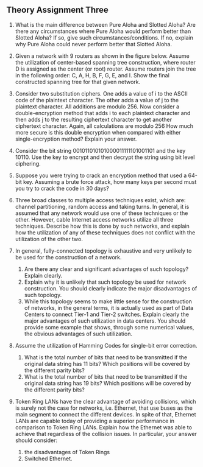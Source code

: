 ## Theory Assignment Three

1) What is the main difference between Pure Aloha and Slotted Aloha? Are there any
circumstances where Pure Aloha would perform better than Slotted Aloha? If so, give
such circumstances/conditions. If no, explain why Pure Aloha could never perform better
that Slotted Aloha.

2) Given a network with 9 routers as shown in the figure below. Assume the utilization of
center-based spanning tree construction, where router D is assigned as the center (or
root) router. Assume routers join the tree in the following order: C, A, H, B, F, G, E, and
I. Show the final constructed spanning tree for that given network.

3) Consider two substitution ciphers. One adds a value of i to the ASCII code of the
plaintext character. The other adds a value of j to the plaintext character. All additions are
modulo 256. Now consider a double-encryption method that adds i to each plaintext
character and then adds j to the resulting ciphertext character to get another ciphertext
character. Again, all calculations are modulo 256 How much more secure is this double
encryption when compared with either single-encryption method? Explain your answer.

4) Consider the bit string 001011010101000011111101001101 and the key 10110. Use the
key to encrypt and then decrypt the string using bit level ciphering.

5) Suppose you were trying to crack an encryption method that used a 64-bit key. Assuming
a brute force attack, how many keys per second must you try to crack the code in 30
days?

6) Three broad classes to multiple access techniques exist, which are: channel partitioning,
random access and taking turns. In general, it is assumed that any network would use one
of these techniques or the other. However, cable Internet access networks utilize all three
techniques. Describe how this is done by such networks, and explain how the utilization
of any of these techniques does not conflict with the utilization of the other two.

7) In general, fully-connected topology is exhaustive and very unlikely to be used for the
construction of a network.
   1) Are there any clear and significant advantages of such topology? Explain clearly.
   2) Explain why it is unlikely that such topology be used for network construction.
You should clearly indicate the major disadvantages of such topology.
   3) While this topology seems to make little sense for the construction of networks, in
the general terms, it is actually used as part of Data Centers to connect Tier-1 and
Tier-2 switches. Explain clearly the major advantages of such utilization in data
centers. You should provide some example that shows, through some numerical
values, the obvious advantages of such utilization.

8) Assume the utilization of Hamming Codes for single-bit error correction.
   1) What is the total number of bits that need to be transmitted if the original data
string has 11 bits? Which positions will be covered by the different parity bits?
   2) What is the total number of bits that need to be transmitted if the original data
string has 19 bits? Which positions will be covered by the different parity bits?

9) Token Ring LANs have the clear advantage of avoiding collisions, which is surely not
the case for networks, i.e. Ethernet, that use buses as the main segment to connect the
different devices. In spite of that, Ethernet LANs are capable today of providing a
superior performance in comparison to Token Ring LANs. Explain how the Ethernet was
able to achieve that regardless of the collision issues. In particular, your answer should
consider: 
   1) the disadvantages of Token Rings
   2) Switched Ethernet. 
